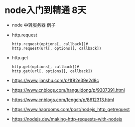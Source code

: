 # node入门到精通 8天

* node 中转服务器 例子
* http.request
    ```
    http.request(options[, callback])#
    http.request(url[, options][, callback])
    ```
* http.get
    ```
    http.get(options[, callback])#
    http.get(url[, options][, callback])
    ```

* https://www.jianshu.com/p/1f82e39e2d8c
* https://www.cnblogs.com/hanguidong/p/9307391.html
* https://www.cnblogs.com/fengch/p/8612313.html
* https://www.haorooms.com/post/nodejs_http_getrequest
* https://nodejs.dev/making-http-requests-with-nodejs

